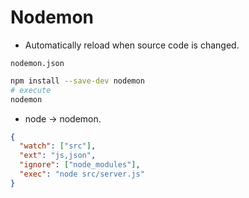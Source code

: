 
# Nodemon 
* Automatically reload when source code is changed.

`nodemon.json`
```bash
npm install --save-dev nodemon
# execute
nodemon
```

* node -> nodemon.

```json
{
  "watch": ["src"],
  "ext": "js,json",
  "ignore": ["node_modules"],
  "exec": "node src/server.js"
}
```
